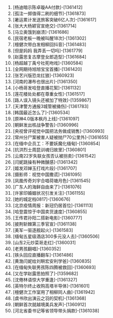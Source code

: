 
1. [杨迪暗示陈卓璇AA付款]-[1361412]
1. [孤注一掷值得二刷的细节]-[1361873]
1. [暑运累计发送旅客突破6亿人次]-[1361617]
1. [张大大杨颖官宣绝交]-[1361714]
1. [马立奥饿到崩溃]-[1361686]
1. [民宿老板一晚被叫醒18次]-[1361302]
1. [檀健次带白发相柳回抖音]-[1361483]
1. [但是妈妈 我弄丢一切吗]-[1361779]
1. [赵露思复古摩登女郎造型]-[1361684]
1. [杨超越丁禹兮社死吻戏]-[1360584]
1. [全网期待旭旭宝宝首播]-[1361420]
1. [张艺兴版恐龙扛狼]-[1360923]
1. [河南的瀑布也很出片]-[1361350]
1. [小杨哥发哈登直播花絮]-[1361132]
1. [莲花楼处处都在尊重女性]-[1361517]
1. [路人误入镜头还被加了特效]-[1359867]
1. [天津警方通报3城管被捅伤]-[1361783]
1. [韩国最近怎么了]-[1360534]
1. [原神4.0版本枫丹上线]-[1361097]
1. [朝鲜发出核战争警告]-[1360996]
1. [央视曾评视觉中国把法务做成销售]-[1360993]
1. [常州分尸案被害人疑被抛尸70公里外]-[1361655]
1. [在缅中企员工：不要妖魔化缅甸]-[1360854]
1. [抗洪烈士周昆训魂归故里]-[1360801]
1. [云南22岁失联女孩否认被拐卖]-[1361542]
1. [闫妮跳操有种微醺感]-[1361342]
1. [姬发邓婵玉打戏片段]-[1361707]
1. [摄影师：视觉中国撒谎]-[1361095]
1. [凤凰传奇刘宇合唱荷塘月色]-[1361545]
1. [广东人的海鲜自由来了]-[1361076]
1. [许家印婚姻状况引发关注]-[1361155]
1. [她的城定档0817]-[1360676]
1. [北京疫情周报：新冠仍居首位]-[1361113]
1. [哈登震惊于中国卖货速度]-[1360855]
1. [王传君孙阳二搭新电影]-[1360777]
1. [披荆斩棘第三季官宣]-[1361138]
1. [美军一驱逐舰起火]-[1361583]
1. [缅甸五星级酒店300多元没人去]-[1360506]
1. [山东2元炒菜哥走红]-[1360031]
1. [老男孩翻唱]-[1360352]
1. [铁头回应直播翻车]-[1361486]
1. [黄渤闫妮给刘畊宏安利学爸]-[1360835]
1. [在缅甸失联男孩陈四腾被救回]-[1360693]
1. [又在学赵露思拍照了]-[1359682]
1. [沈倦林语惊大学重逢]-[1361327]
1. [英特尔终止收购高塔半导体]-[1361601]
1. [檀健次工作室用了相柳同人曲]-[1361942]
1. [虞书欣出演云之羽的契机]-[1361368]
1. [朝鲜首次就越境美兵发声]-[1360912]
1. [河北省委书记等省领导带头捐款]-[1361038]